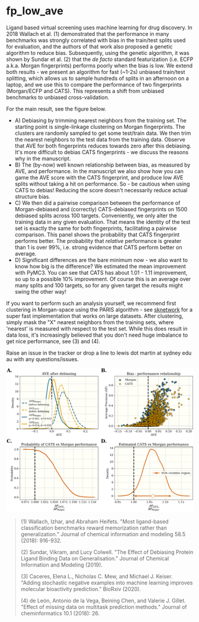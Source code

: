 # fp_low_ave

Ligand based virtual screening uses machine learning for drug discovery. In 2018 Wallach et al. (1) demonstrated that the performance in many benchmarks was strongly correlated with bias in the train/test splits used for evaluation, and the authors of that work also proposed a genetic algorithm to reduce bias. Subsequently, using the genetic algorithm, it was shown by Sundar et al. (2) that the _de facto_ standard featurization (i.e. ECFP a.k.a. Morgan fingerprints) performs poorly when the bias is low. We extend both results - we present an algorithm for fast (~1-2s) unbiased train/test splitting, which allows us to sample hundreds of splits in an afternoon on a laptop, and we use this to compare the performance of two fingerprints (Morgan/ECFP and CATS). This represents a shift from unbiased benchmarks to unbiased cross-validation.



For the main result, see the figure below. 
- A) Debiasing by trimming nearest neighbors from the training set. The starting point is single-linkage clustering on Morgan fingerprints. The clusters are randomly sampled to get some test/train data. We then trim the nearest neighbors to the test data from the training data. Observe that AVE for both fingerprints reduces towards zero after this debiasing. It's more difficult to debias CATS fingerprints - we discuss the reasons why in the manuscript. 
- B) The (by-now) well known relationship between bias, as measured by AVE, and performance. In the manuscript we also show how you can game the AVE score with the CATS fingerprint, and produce low AVE splits without taking a hit on performance. So - be cautious when using CATS to debias! Reducing the score doesn't necessarily reduce actual structure bias. 
- C) We then did a pairwise comparison between the performance of Morgan-debiased and (correctly) CATS-debiased fingerprints on 1500 debiased splits across 100 targets. Conveniently, we only alter the training data in any given evaluation. That means the identity of the test set is exactly the same for both fingerprints, facilitating a pairwise comparison. This panel shows the probability that CATS fingerprint performs better. The probability that _relative_ performance is greater than 1 is over 99%, i.e. strong evidence that CATS perform better on average. 
- D) Significant differences are the bare minimum now - we also want to know how big is the difference? We estimated the mean improvement with PyMC3. You can see that CATS has about 1.01 - 1.11 improvement, so up to a possible 10% improvement. Of course this is an average over many splits and 100 targets, so for any given target the results might swing the other way! 


If you want to perform such an analysis yourself, we recommend first clustering in Morgan-space using the PARIS algorithm - see [sknetwork](https://scikit-network.readthedocs.io/en/latest/) for a super fast implementation that works on large datasets. After clustering, simply mask the "X" nearest neighbors from the training sets, where 'nearest' is measured with respect to the test set.  While this does result in data loss, it's increasingly believed that you don't need huge imbalance to get nice performance, see (3) and (4). 

Raise an issue in the tracker or drop a line to lewis dot martin at sydney edu au with any questions/issues. 




![result](./code/processed_data/graph_fp_comparison/comparison.png)







>(1) Wallach, Izhar, and Abraham Heifets. "Most ligand-based classification benchmarks reward memorization rather than generalization." Journal of chemical information and modeling 58.5 (2018): 916-932.
>
>(2) Sundar, Vikram, and Lucy Colwell. "The Effect of Debiasing Protein Ligand Binding Data on Generalisation." Journal of Chemical Information and Modeling (2019).
>
>(3) Caceres, Elena L., Nicholas C. Mew, and Michael J. Keiser. "Adding stochastic negative examples into machine learning improves molecular bioactivity prediction." BioRxiv (2020).
>
>(4) de León, Antonio de la Vega, Beining Chen, and Valerie J. Gillet. "Effect of missing data on multitask prediction methods." Journal of cheminformatics 10.1 (2018): 26.

